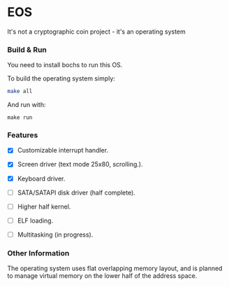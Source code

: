 # EOS
It's not a cryptographic coin project - it's an operating system

### Build & Run
You need to install bochs to run this OS.

To build the operating system simply:
```bash
make all
```
And run with:
```
make run
```
### Features
- [x] Customizable interrupt handler.
- [x] Screen driver (text mode 25x80, scrolling.).
- [x] Keyboard driver.
- [ ] SATA/SATAPI disk driver (half complete).
- [ ] Higher half kernel.
- [ ] ELF loading.
- [ ] Multitasking (in progress).



### Other Information
The operating system uses flat overlapping memory layout, and is planned to manage virtual memory on the lower half of the address space.
